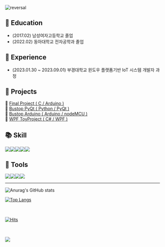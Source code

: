 ![reversal](https://capsule-render.vercel.app/api?type=waving&color=D3EBC6&height=150&text=Welcome%20to%20sso-o22%20Git%20💚&fontColor=B7B8B6&animation=twinkling&fontSize=40&fontAlign=32&fontAlignY=30&stroke=000000&strokeWidth=1)

## 🏫 Education
* (2017.02) 남성여자고등학교 졸업<br>
* (2022.02) 동아대학교 전자공학과 졸업<br>


## 📓 Experience
* (2023.01.30 ~ 2023.09.01) 부경대학교 윈도우 플랫폼기반 IoT 시스템 개발자 과정 <br>


## 📝 Projects
 📌 [Final Project ( C / Arduino )](https://github.com/ZZO-ZHO/final_project)<br>
 📌 [Bustop PyQt ( Python / PyQt )](https://github.com/PKNU-IOT3/bustop_PyQT)<br>
 📌 [Bustop Arduino ( Arduino / nodeMCU )](https://github.com/PKNU-IOT3/bustop_Arduino)<br>
 📌 [WPF ToyProject ( C# / WPF )](https://github.com/ZZO-ZHO/pknu-wpf-2023)<br>


## 📚 Skill
<img src="https://img.shields.io/badge/Python-3776AB?style=flat-square&logo=Python&logoColor=white"><img src="https://img.shields.io/badge/C-A8B9CC?style=flat-square&logo=C&logoColor=white"><img src="https://img.shields.io/badge/c++-00599C?style=flat-square&logo=cplusplus&logoColor=white"><img src="https://img.shields.io/badge/csharp-239120?style=flat-square&logo=csharp&logoColor=white"><img src="https://img.shields.io/badge/MySQL-4479A1?style=flat-square&logo=MySQL&logoColor=white">

## 🔨 Tools
<img src="https://img.shields.io/badge/GitHub-181717?style=flat-square&logo=GitHub&logoColor=white"><img src="https://img.shields.io/badge/VSCode-007ACC?style=flat-square&logo=VisualStudioCode&logoColor=white"><img src="https://img.shields.io/badge/visualstudio-5C2D91?style=flat-square&logo=visualstudio&logoColor=white"><img src="https://img.shields.io/badge/Notion-000000?style=flat-square&logo=Notion&logoColor=white">
  
--------------------

![Anurag's GitHub stats](https://github-readme-stats.vercel.app/api?username=sso-o22&theme=gruvbox&show_icons=true)<br>
  

  
[![Top Langs](https://github-readme-stats.vercel.app/api/top-langs/?username=sso-o22&layout=compact&theme=gruvbox)](https://github.com/sso-o22/github-readme-stats)<br><br><br></div>

  
[![Hits](https://hits.seeyoufarm.com/api/count/incr/badge.svg?url=https%3A%2F%2Fgithub.com%2Fsso-o22&count_bg=%2379C83D&title_bg=%23555555&icon=&icon_color=%23E7E7E7&title=hits&edge_flat=false)](https://hits.seeyoufarm.com)<br><br><br>
  
</div>

  
<img src="https://capsule-render.vercel.app/api?type=waving&color=D3EBC6&height=150&section=footer" />
  
</div>
